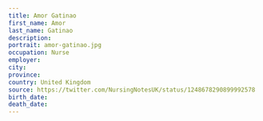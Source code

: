 ```yaml
---
title: Amor Gatinao
first_name: Amor
last_name: Gatinao
description: 
portrait: amor-gatinao.jpg
occupation: Nurse
employer: 
city: 
province: 
country: United Kingdom
source: https://twitter.com/NursingNotesUK/status/1248678290899992578
birth_date: 
death_date: 
---
```


